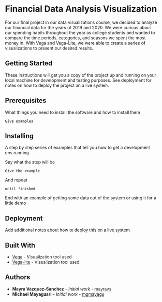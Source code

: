 # Financial Data Analysis Visualization

For our final project in our data visualizations course, we decided to analyze our financial data for the years of 2019 and 2020. We were curious about our spending habits throughout the year as college students and wanted to compare the time periods, categories, and seasons we spent the most money in. With Vega and Vega-Lite, we were able to create a series of visualizations to present our desired results. 

## Getting Started

These instructions will get you a copy of the project up and running on your local machine for development and testing purposes. See deployment for notes on how to deploy the project on a live system.

## Prerequisites 

What things you need to install the software and how to install them

```
Give examples
```

## Installing

A step by step series of examples that tell you how to get a development env running

Say what the step will be

```
Give the example
```

And repeat

```
until finished
```

End with an example of getting some data out of the system or using it for a little demo

## Deployment

Add additional notes about how to deploy this on a live system

## Built With

* [Vega](https://vega.github.io/vega/) - Visualization tool used
* [Vega-lite](https://vega.github.io/vega-lite/) - Visualization tool used

## Authors

* **Mayra Vazquez-Sanchez** - *Initial work* - [mayravs](https://github.com/mayravs)
* **Michael Mayaguari** - *Initial work* - [mgmayagu](https://github.com/mgmayagu)
